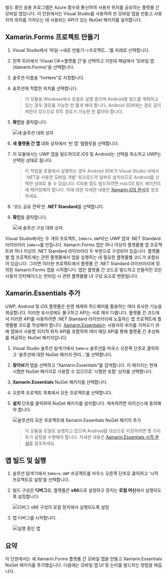 빌드 중인 응용 프로그램은 Azure 함수와 통신하여 사용자 위치를 공유하는 플랫폼 간 모바일 앱입니다. 이 단원에서는 Visual Studio를 사용하여 빈 모바일 앱을 만들고 사용자의 위치를 가져오는 데 사용되는 API가 있는 NuGet 패키지를 설치합니다.

## <a name="create-the-xamarinforms-project"></a>Xamarin.Forms 프로젝트 만들기

1. Visual Studio에서 ‘파일->새로 만들기->프로젝트...’를 차례로 선택합니다.

2. 왼쪽 트리에서 ‘Visual C#->플랫폼 간’을 선택하고 가운데 패널에서 ‘모바일 앱(Xamarin.Forms)’을 선택합니다.

3. 솔루션 이름을 “ImHere”로 지정합니다.

4. 솔루션에 적합한 위치를 선택합니다.

    > 이 모듈을 Windows에서 로컬로 실행 중이며 Android용 빌드를 계획하고 있는 경우 경로를 가능한 한 짧게 해야 합니다. Android SDK에는 경로 길이 제한이 있으므로 루트 경로가 가능한 한 짧아야 합니다.

5. **확인**을 클릭합니다.

    ![새 솔루션 대화 상자](../media-drafts/2-new-solution-dialog.png)

6. **새 플랫폼 간 앱** 대화 상자에서 ‘빈 앱’ 템플릿을 선택합니다.

7. 이 모듈에서는 UWP 앱을 빌드하므로 iOS 및 Android는 선택을 취소하고 UWP는 선택된 상태로 둡니다.

    > 이 작업을 로컬에서 실행하는 경우 Android SDK가 Visual Studio 내에서 ‘.NET을 사용한 모바일 개발’ 워크로드의 일부로 설치되므로 Android를 선택한 상태로 둘 수 있습니다. iOS용 앱도 빌드하려면 macOS 빌드 에이전트에 페어링해야 합니다. 이에 대한 자세한 내용은 [Xamarin iOS 문서](https://docs.microsoft.com/xamarin/ios/get-started/installation/windows/connecting-to-mac/)를 참조하세요.

8. ‘코드 공유 전략’은 **.NET Standard**를 선택합니다.

9. **확인**을 클릭합니다.

    ![새 솔루션 구성 대화 상자](../media-drafts/2-configure-solution-dialog.png)

Visual Studio에서는 두 개의 프로젝트, `ImHere.UWP`라는 UWP 앱과 .NET Standard 라이브러리 `ImHere`를 만듭니다. Xamarin.Forms 앱은 하나 이상의 플랫폼별 앱 프로젝트와 하나 이상의 .NET Standard 라이브러리 두 부분으로 구성되어 있습니다. 플랫폼별 앱 프로젝트에는 관련 플랫폼에서 앱을 실행하는 데 필요한 플랫폼별 코드가 포함되어 있습니다. 그러면 이러한 프로젝트에서 플랫폼 간 .NET Standard 라이브러리에 정의된 Xamarin.Forms 앱을 시작합니다. 앱은 플랫폼 간 코드로 빌드하고 만들어진 모든 사용자 인터페이스는 런타임 시 관련 플랫폼별 UI 구성 요소로 변환됩니다.

## <a name="adding-xamarinessentials"></a>Xamarin.Essentials 추가

UWP, Android 및 iOS 플랫폼은 운영 체제와 하드웨어를 활용하는 여러 유사한 기능을 제공합니다. 이러한 유사성에도 불구하고 API는 서로 매우 다릅니다. 플랫폼 간 코드에서 이러한 API를 사용하려면 .NET Standard 라이브러리에 노출하는 앱 프로젝트에 플랫폼별 코드를 작성해야 합니다. [Xamarin.Essentials](https://docs.microsoft.com/xamarin/essentials/)는 사용자의 위치를 가져오기 위해 앱에서 사용할 지리적 위치 API를 포함하여 여러 해당 API를 통해 플랫폼 간 추상화를 제공하는 NuGet 패키지입니다.

1. Visual Studio 솔루션 탐색기에서 `ImHere` 솔루션을 마우스 오른쪽 단추로 클릭하고 ‘솔루션에 대한 NuGet 패키지 관리...’를 선택합니다.

2. **찾아보기** 탭을 선택하고 “Xamarin.Essentials”를 검색합니다. 이 패키지는 현재 시험판 NuGet 패키지로 사용할 수 있으므로 ‘시험판 포함’ 상자를 선택합니다.

3. **Xamarin.Essentials** NuGet 패키지를 선택합니다.

4. 오른쪽 프로젝트 목록에서 모든 프로젝트를 선택합니다.

5. **설치** 단추를 클릭하여 NuGet 패키지를 설치합니다. 계속하려면 라이선스에 동의해야 합니다.

    ![솔루션의 모든 프로젝트에 Xamarin.Essentials NuGet 패키지 추가](../media-drafts/2-add-essentials-nuget.png)

    > 이 모듈을 로컬로 실행하고 있으며 Android를 대상으로 지정하려면 몇 가지 추가 설정을 수행해야 합니다. 자세한 내용은 [Xamarin.Essentials 시작 문서](https://docs.microsoft.com/xamarin/essentials/get-started?context=xamarin%2Fios&tabs=windows%2Candroid)를 참조하세요.

## <a name="building-and-running-the-app"></a>앱 빌드 및 실행

1. 솔루션 탐색기에서 `ImHere.UWP` 프로젝트를 마우스 오른쪽 단추로 클릭하고 ‘시작 프로젝트로 설정’을 선택합니다.

2. 빌드 구성은 **디버그**로, 플랫폼은 **x86**으로 설정하고 장치는 **로컬 머신**에서 실행되도록 설정합니다.

    ![디버그 x86 구성이 로컬 장치에서 실행되도록 설정](../media-drafts/2-debug-configuration.png)

3. 앱 디버그를 시작합니다.

    ![실행 중인 앱](../media-drafts/2-debuging-app.png)

## <a name="summary"></a>요약

이 단원에서는 새 Xamarin.Forms 플랫폼 간 모바일 앱을 만들고 Xamarin.Essentials NuGet 패키지를 추가했습니다. 다음에는 모바일 앱 UI 및 논리를 빌드하는 방법을 배웁니다.